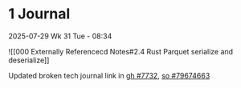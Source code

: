 
# 1 Journal

2025-07-29 Wk 31 Tue - 08:34

![[000 Externally Referencecd Notes#2.4 Rust Parquet serialize and deserialize]]

Updated broken tech journal link in [gh #7732](https://github.com/apache/arrow-rs/issues/7732), [so #79674663](https://stackoverflow.com/questions/75124404/creating-datafusions-dataframe-from-vecstruct-in-rust/79674663#79674663)